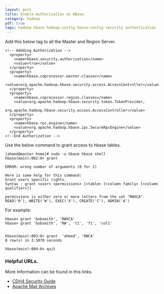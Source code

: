 ```yaml
---
layout: post
title: Enable Authorization on HBase. 
category: hadoop
pdf: true
tags: hadoop hbase hadoop-config hbase-config security authentication
---
```


Add this below tag to all the Master and Region Server.

	<!-- Addding Authorization -->
	  <property>
		<name>hbase.security.authorization</name>
		<value>true</value>
	  </property>
	  <property>
		<name>hbase.coprocessor.master.classes</name>
		<value>org.apache.hadoop.hbase.security.access.AccessController</value>
	  </property>
	  <property>
		<name>hbase.coprocessor.region.classes</name>
		<value>org.apache.hadoop.hbase.security.token.TokenProvider,
                org.apache.hadoop.hbase.security.access.AccessController</value>
	  </property>
	  <property>
		<name>hbase.rpc.engine</name>
		<value>org.apache.hadoop.hbase.ipc.SecureRpcEngine</value>
	  </property>
	<!--End Authorization -->

Use the below command to grant access to hbase tables.

	[ahmed@master home]# sudo -u hbase hbase shell
	hbase(main):002:0> grant

	ERROR: wrong number of arguments (0 for 2)

	Here is some help for this command:
	Grant users specific rights.
	Syntax : grant <user> <permissions> [<table> [<column family> [<column qualifier>]]

	permissions is either zero or more letters from the set "RWXCA".
	READ('R'), WRITE('W'), EXEC('X'), CREATE('C'), ADMIN('A')

For example:

    hbase> grant 'bobsmith', 'RWXCA'
    hbase> grant 'bobsmith', 'RW', 't1', 'f1', 'col1'


	hbase(main):003:0> grant  'ahmed', 'RWCA'
	0 row(s) in 3.5870 seconds
 
	hbase(main):004:0> quit

### Helpful URLs.

More Information can be found in this links. 

* [CDH4 Security Guide](http://www.cloudera.com/content/cloudera/en/documentation/cdh4/v4-3-0/CDH4-Security-Guide/cdh4sg_topic_8_3.html)
* [Apache Mail Archives](http://mail-archives.apache.org/mod_mbox/hbase-user/201406.mbox/%3CCAOEq2C6KXB1q=tPNezPvTcrqFKrU29C4HkmjzCkfxvxYNQNcXw@mail.gmail.com%3E)
